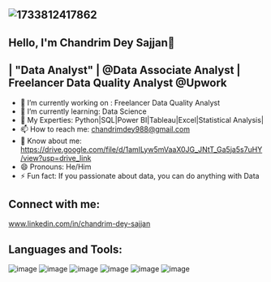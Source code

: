 ##                                   ![1733812417862](https://github.com/user-attachments/assets/5e184368-7b02-44d8-8d0f-2c7d9a5b592d)
##                                                                Hello, I'm Chandrim Dey Sajjan👋

##                                        | "Data Analyst" | @Data Associate Analyst | Freelancer Data Quality Analyst @Upwork





- 🔭 I’m currently working on : Freelancer Data Quality Analyst
- 🌱 I’m currently learning: Data Science
- 💬 My Experties: Python|SQL|Power BI|Tableau|Excel|Statistical Analysis|
- 📫 How to reach me: chandrimdey988@gmail.com
- 📄 Know about me: https://drive.google.com/file/d/1amILyw5mVaaX0JG_JNtT_Ga5ja5s7uHY/view?usp=drive_link
- 😄 Pronouns: He/Him
- ⚡ Fun fact:  If you passionate about data, you can do anything with Data

## Connect with me:
www.linkedin.com/in/chandrim-dey-sajjan

## Languages and Tools:

![image](https://github.com/user-attachments/assets/0b8d2118-4988-4802-8914-0fde00adbe20) ![image](https://github.com/user-attachments/assets/1adbf382-fd87-41bb-b2bf-b4f7893f89ad) ![image](https://github.com/user-attachments/assets/fd9d9c9a-76da-4824-9013-f6cf5b3c438d) ![image](https://github.com/user-attachments/assets/4bd7e732-4f20-4a8f-9304-6fef99ec7c51) ![image](https://github.com/user-attachments/assets/fe64401c-3d3e-4bde-8911-822ba1051550) ![image](https://github.com/user-attachments/assets/24158752-8637-42ad-9dfc-7619de9ea571)









 
 

